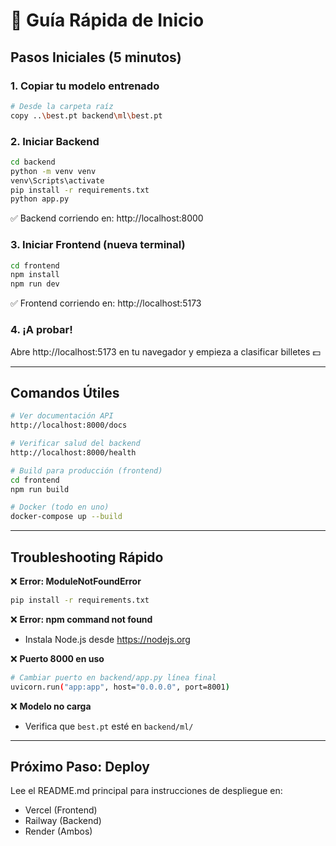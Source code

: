 # 🚀 Guía Rápida de Inicio

## Pasos Iniciales (5 minutos)

### 1. Copiar tu modelo entrenado

```bash
# Desde la carpeta raíz
copy ..\best.pt backend\ml\best.pt
```

### 2. Iniciar Backend

```bash
cd backend
python -m venv venv
venv\Scripts\activate
pip install -r requirements.txt
python app.py
```

✅ Backend corriendo en: http://localhost:8000

### 3. Iniciar Frontend (nueva terminal)

```bash
cd frontend
npm install
npm run dev
```

✅ Frontend corriendo en: http://localhost:5173

### 4. ¡A probar!

Abre http://localhost:5173 en tu navegador y empieza a clasificar billetes 💵

---

## Comandos Útiles

```bash
# Ver documentación API
http://localhost:8000/docs

# Verificar salud del backend
http://localhost:8000/health

# Build para producción (frontend)
cd frontend
npm run build

# Docker (todo en uno)
docker-compose up --build
```

---

## Troubleshooting Rápido

❌ **Error: ModuleNotFoundError**
```bash
pip install -r requirements.txt
```

❌ **Error: npm command not found**
- Instala Node.js desde https://nodejs.org

❌ **Puerto 8000 en uso**
```bash
# Cambiar puerto en backend/app.py línea final
uvicorn.run("app:app", host="0.0.0.0", port=8001)
```

❌ **Modelo no carga**
- Verifica que `best.pt` esté en `backend/ml/`

---

## Próximo Paso: Deploy

Lee el README.md principal para instrucciones de despliegue en:
- Vercel (Frontend)
- Railway (Backend)
- Render (Ambos)
